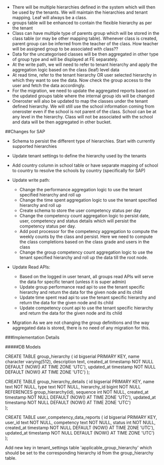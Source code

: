 - There will be multiple hierarchies defined in the system which will then be used by the tenants. We will maintain the hierarchies and tenant mapping. Leaf will always be a class.
- groups table will be enhanced to contain the flexible hierarchy as per the tenant
- Class can have multiple type of parents group which will be stored in the class table (or may be other mapping table). Whenever class is created, parent group can be inferred from the teacher of the class. How teacher will be assigned group to be associated with class?? 
- Data for the uncategorised classes will be then aggregated in other type of group type and will be displayed at FE separately. 
- At the write path, we will need to refer to tenant hierarchy and apply the aggregation logic based on the class (leaf) level data
- At read time, refer to the tenant hierarchy OR user selected hierarchy in which they want to see the data. Now check the group access to the user and fetch the data accordingly. 
- For the migration, we need to update the aggregated reports based on the updated groups table where the internal group ids will be changed
- Oneroster will also be updated to map the classes under the tenant defined hierarchy. We will still use the school information coming from oneroster even if the school is not parent of the class. School can be at any level in the hierarchy. Class will not be associated with the school and data will be then aggregated in other bucket. 


##Changes for SAP
- Schema to persist the different type of hierarchies. Start with currently supported hierarchies
- Update tenant settings to define the hierarchy used by the tenants
- Add country column in school table or have separate mapping of school to country to resolve the schools by country (specifically for SAP)
- Update write path:
	* Change the performance aggregation logic to use the tenant specified hierarchy and roll up 
	* Change the time spent aggregation logic to use the tenant specified hierarchy and roll up 
	* Create schema to store the user competency status per day
	* Change the competency count aggregation logic to persist date, user, competency and status details which will persist the competency status per day.
	* Add post processor for the competency aggregation to compute the weekly counts by the class and persist. Here we need to compute the class completions based on the class grade and users in the class
	* Change the group competency count aggregation logic to use the tenant specified hierarchy and roll up the data till the root node.
	
- Update Read APIs:
	* Based on the logged in user tenant, all groups read APIs will serve the data for specific tenant (unless it is super admin)
	* Update group performance read api to use the tenant specific hierarchy and return the data for the given node and its child
	* Update time spent read api to use the tenant specific hierarchy and return the data for the given node and its child
	* Update competency count api to use the tenant specific hierarchy and return the data for the given node and its child

- Migration
As we are not changing the group definitions and the way aggregated data is stored, there is no need of any migration for this.



###Implementation Details

#####DB Models

CREATE TABLE group_hierarchy (
	id bigserial PRIMARY KEY,
	name character varying(512),
	description text,
	created_at timestamp NOT NULL DEFAULT (NOW() AT TIME ZONE 'UTC'),
	updated_at timestamp NOT NULL DEFAULT (NOW() AT TIME ZONE 'UTC')
);


CREATE TABLE group_hierarchy_details (
	id bigserial PRIMARY KEY,
	name text NOT NULL,
	type text NOT NULL,
	hierarchy_id bigint NOT NULL REFERENCES group_hierarchy(id),
	sequence int NOT NULL,
	created_at timestamp NOT NULL DEFAULT (NOW() AT TIME ZONE 'UTC'),
	updated_at timestamp NOT NULL DEFAULT (NOW() AT TIME ZONE 'UTC')	
);

CREATE TABLE user_competency_data_reports ( 
	id bigserial PRIMARY KEY,
	user_id text NOT NULL,
	competency text NOT NULL,
	status int NOT NULL,
	created_at timestamp NOT NULL DEFAULT (NOW() AT TIME ZONE 'UTC'),
	updated_at timestamp NOT NULL DEFAULT (NOW() AT TIME ZONE 'UTC')	
);

Add new key in tenant_settings table 'applicable_group_hierarchy' which should be set to the corresponding hierarchy id from the group_hierarchy table.